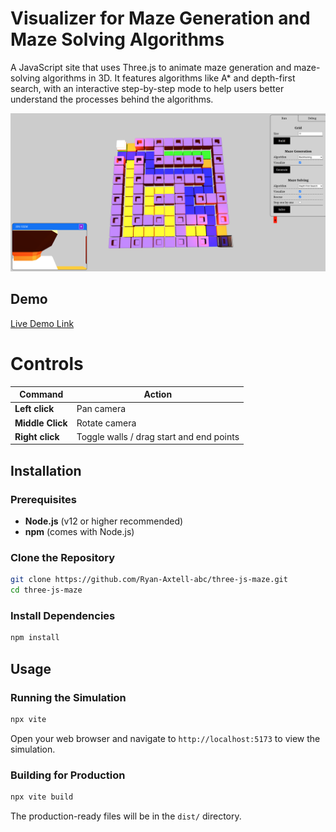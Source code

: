 # Visualizer for Maze Generation and Maze Solving Algorithms

A JavaScript site that uses Three.js to animate maze generation and maze-solving algorithms in 3D. It features algorithms like A\* and depth-first search, with an interactive step-by-step mode to help users better understand the processes behind the algorithms.


![Cloth Simulation Screenshot](https://github.com/Ryan-Axtell-abc/three-js-maze/blob/main/assets/screenshot.png)

## Demo

[Live Demo Link](https://maze.ryanaxtell.dev/)

# Controls

| Command          | Action                                   |
|------------------|------------------------------------------|
| **Left click**   | Pan camera                               |
| **Middle Click** | Rotate camera                            |
| **Right click**  | Toggle walls / drag start and end points |

## Installation

### Prerequisites

- **Node.js** (v12 or higher recommended)
- **npm** (comes with Node.js)

### Clone the Repository

```bash
git clone https://github.com/Ryan-Axtell-abc/three-js-maze.git
cd three-js-maze
```

### Install Dependencies

```bash
npm install
```

## Usage

### Running the Simulation

```bash
npx vite
```

Open your web browser and navigate to `http://localhost:5173` to view the simulation.

### Building for Production

```bash
npx vite build
```

The production-ready files will be in the `dist/` directory.